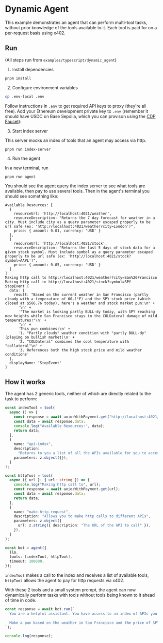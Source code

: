 # Dynamic Agent

This example demonstrates an agent that can perform multi-tool tasks, without prior knowledge of the tools available to it. Each tool is paid for on a per-request basis using x402.

## Run

(All steps run from `examples/typescript/dynamic_agent`)

1. Install dependencies

```bash
pnpm install
```

2. Configure environment variables

```bash
cp .env-local .env
```

Follow instructions in `.env` to get required API keys to proxy (they're all free).
Add your Ethereum development private key to `.env` (remember it should have USDC on Base Sepolia, which you can provison using the [CDP Faucet](https://portal.cdp.coinbase.com/products/faucet)):

3. Start index server

This server mocks an index of tools that an agent may access via http.

```
pnpm run index-server
```

4. Run the agent

In a new terminal, run

```
pnpm run agent
```

You should see the agent query the index server to see what tools are available, then pay to use several tools.
Then in the agent's terminal you should see something like:

```
Available Resources: [
  {
    resourceUrl: 'http://localhost:4021/weather',
    resourceDescription: "Returns the 7 day forecast for weather in a city. Must include city as a query parameter escaped properly to be url safe (ex: 'http://localhost:4021/weather?city=London')",
    price: { amount: 0.01, currency: 'USD' }
  },
  {
    resourceUrl: 'http://localhost:4021/stock',
    resourceDescription: "Returns the last 5 days of stock data for a given stock symbol. Must include symbol as a query parameter escaped properly to be url safe (ex: 'http://localhost:4021/stock?symbol=AAPL')",
    price: { amount: 0.05, currency: 'USD' }
  }
]
Making http call to http://localhost:4021/weather?city=San%20Francisco
Making http call to http://localhost:4021/stock?symbol=SPY
StopEvent {
  data: {
    result: "Based on the current weather in San Francisco (partly cloudy with a temperature of 60.1°F) and the SPY stock price (which closed at $566.76 today), here's a weather and stock market pun:\n" +
      '\n' +
      '"The market is looking partly BULL-dy today, with SPY reaching new heights while San Francisco stays in the COLDateral damage of mild temperatures!"\n' +
      '\n' +
      'This pun combines:\n' +
      '1. "Partly cloudy" weather condition with "partly BULL-dy" (playing on bullish market)\n' +
      '2. "COLDateral" combines the cool temperature with "collateral"\n' +
      '3. References both the high stock price and mild weather conditions'
  },
  displayName: 'StopEvent'
}
```

## How it works

The agent has 2 generic tools, neither of which are directly related to the task to perform:

```typescript
const indexTool = tool(
  async () => {
    const response = await axiosWithPayment.get("http://localhost:4021/");
    const data = await response.data;
    console.log("Available Resources:", data);
    return data;
  },
  {
    name: "api-index",
    description:
      "Returns to you a list of all the APIs available for you to access",
    parameters: z.object({}),
  }
);

const httpTool = tool(
  async ({ url }: { url: string }) => {
    console.log("Making http call to", url);
    const response = await axiosWithPayment.get(url);
    const data = await response.data;
    return data;
  },
  {
    name: "make-http-request",
    description: "Allows you to make http calls to different APIs",
    parameters: z.object({
      url: z.string({ description: "The URL of the API to call" }),
    }),
  }
);

const bot = agent({
  llm,
  tools: [indexTool, httpTool],
  timeout: 100000,
});
```

`indexTool` makes a call to the index and receives a list of available tools, `httpTool` allows the agent to pay for http requests via x402.

With these 2 tools and a small system prompt, the agent can now dynamically perform tasks with tools without tools being known to it ahead of time in code.

```typescript
const response = await bot.run(`
  You are a helpful assistant. You have access to an index of APIs you can use to dynamically get data.
  
  Make a pun based on the weather in San Francisco and the price of SPY
`);

console.log(response);
```
